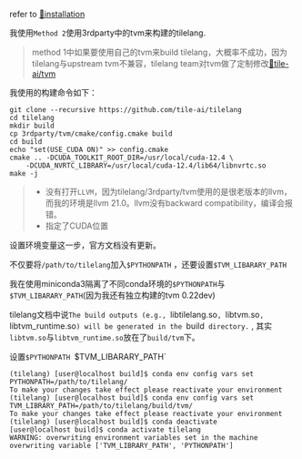 refer to [🔗installation](https://tilelang.com/get_started/Installation.html)

我使用`Method 2`使用3rdparty中的tvm来构建的tilelang.

> method 1中如果要使用自己的tvm来build tilelang，大概率不成功，因为tilelang与upstream tvm不兼容，tilelang team对tvm做了定制修改[🔗tile-ai/tvm](https://github.com/tile-ai/tvm)

我使用的构建命令如下：

```shell
git clone --recursive https://github.com/tile-ai/tilelang
cd tilelang
mkdir build
cp 3rdparty/tvm/cmake/config.cmake build
cd build
echo "set(USE_CUDA ON)" >> config.cmake 
cmake .. -DCUDA_TOOLKIT_ROOT_DIR=/usr/local/cuda-12.4 \
    -DCUDA_NVRTC_LIBRARY=/usr/local/cuda-12.4/lib64/libnvrtc.so
make -j
```

> * 没有打开`LLVM`，因为tilelang/3rdparty/tvm使用的是很老版本的llvm，而我的环境是llvm 21.0。llvm没有backward compatibility，编译会报错。
> * 指定了CUDA位置

设置环境变量这一步，官方文档没有更新。

不仅要将`/path/to/tilelang`加入`$PYTHONPATH` ，还要设置`$TVM_LIBARARY_PATH`

我在使用miniconda3隔离了不同conda环境的`$PYTHONPATH`与`$TVM_LIBARARY_PATH`(因为我还有独立构建的tvm 0.22dev)

tilelang文档中说`The build outputs (e.g., `libtilelang.so`, `libtvm.so`, `libtvm_runtime.so`) will be generated in the `build` directory.` , 其实`libtvm.so`与`libtvm_runtime.so`放在了`build/tvm`下。

设置`$PYTHONPATH `$TVM_LIBARARY_PATH`

```shell
(tilelang) [user@localhost build]$ conda env config vars set PYTHONPATH=/path/to/tilelang/
To make your changes take effect please reactivate your environment
(tilelang) [user@localhost build]$ conda env config vars set TVM_LIBRARY_PATH=/path/to/tilelang/build/tvm/
To make your changes take effect please reactivate your environment
(tilelang) [user@localhost build]$ conda deactivate
[user@localhost build]$ conda activate tilelang
WARNING: overwriting environment variables set in the machine
overwriting variable ['TVM_LIBRARY_PATH', 'PYTHONPATH']
```



